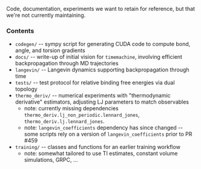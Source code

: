Code, documentation, experiments we want to retain for reference, but that we're not currently maintaining.

### Contents
* `codegen/` -- sympy script for generating CUDA code to compute bond, angle, and torsion gradients
* `docs/` -- write-up of initial vision for `timemachine`, involving efficient backpropagation through MD trajectories
* `langevin/` -- Langevin dynamics supporting backpropagation through time
* `tests/` -- test protocol for relative binding free energies via dual topology
* `thermo_deriv/` -- numerical experiments with "thermodynamic derivative" estimators, adjusting LJ parameters to match observables
    * note: currently missing dependencies `thermo_deriv.lj_non_periodic.lennard_jones`, `thermo_deriv.lj.lennard_jones`.
    * note: `langevin_coefficients` dependency has since changed -- some scripts rely on a version of `langevin_coefficients` prior to PR #459
* `training/` -- classes and functions for an earlier training workflow
    * note: somewhat tailored to use TI estimates, constant volume simulations, GRPC, ...
